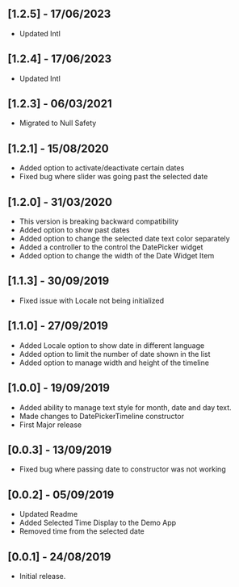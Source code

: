 ## [1.2.5] - 17/06/2023

* Updated Intl

## [1.2.4] - 17/06/2023

* Updated Intl

## [1.2.3] - 06/03/2021

* Migrated to Null Safety

## [1.2.1] - 15/08/2020

* Added option to activate/deactivate certain dates
* Fixed bug where slider was going past the selected date

## [1.2.0] - 31/03/2020

* This version is breaking backward compatibility
* Added option to show past dates
* Added option to change the selected date text color separately
* Added a controller to the control the DatePicker widget
* Added option to change the width of the Date Widget Item

## [1.1.3] - 30/09/2019

* Fixed issue with Locale not being initialized

## [1.1.0] - 27/09/2019

* Added Locale option to show date in different language
* Added option to limit the number of date shown in the list
* Added option to manage width and height of the timeline

## [1.0.0] - 19/09/2019

* Added ability to manage text style for month, date and day text.
* Made changes to DatePickerTimeline constructor
* First Major release

## [0.0.3] - 13/09/2019

* Fixed bug where passing date to constructor was not working

## [0.0.2] - 05/09/2019

* Updated Readme 
* Added Selected Time Display to the Demo App
* Removed time from the selected date


## [0.0.1] - 24/08/2019

* Initial release.

